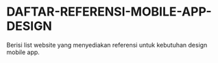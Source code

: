 # DAFTAR-REFERENSI-MOBILE-APP-DESIGN
Berisi list website yang menyediakan referensi untuk kebutuhan design mobile app.
